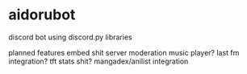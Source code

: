 # aidorubot
discord bot using discord.py libraries


planned features
embed shit
server moderation
music player?
last fm integration?
tft stats shit?
mangadex/anilist integration
